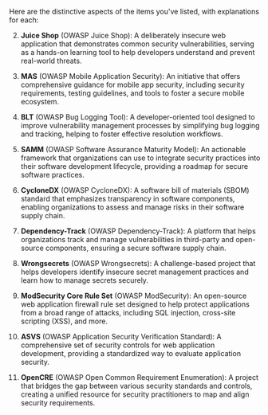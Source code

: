 Here are the distinctive aspects of the items you've listed, with explanations for each:

2. **Juice Shop** (OWASP Juice Shop): A deliberately insecure web application that demonstrates common security vulnerabilities, serving as a hands-on learning tool to help developers understand and prevent real-world threats.

3. **MAS** (OWASP Mobile Application Security): An initiative that offers comprehensive guidance for mobile app security, including security requirements, testing guidelines, and tools to foster a secure mobile ecosystem.

4. **BLT** (OWASP Bug Logging Tool): A developer-oriented tool designed to improve vulnerability management processes by simplifying bug logging and tracking, helping to foster effective resolution workflows.

5. **SAMM** (OWASP Software Assurance Maturity Model): An actionable framework that organizations can use to integrate security practices into their software development lifecycle, providing a roadmap for secure software practices.

6. **CycloneDX** (OWASP CycloneDX): A software bill of materials (SBOM) standard that emphasizes transparency in software components, enabling organizations to assess and manage risks in their software supply chain.

7. **Dependency-Track** (OWASP Dependency-Track): A platform that helps organizations track and manage vulnerabilities in third-party and open-source components, ensuring a secure software supply chain.

8. **Wrongsecrets** (OWASP Wrongsecrets): A challenge-based project that helps developers identify insecure secret management practices and learn how to manage secrets securely.

9. **ModSecurity Core Rule Set** (OWASP ModSecurity): An open-source web application firewall rule set designed to help protect applications from a broad range of attacks, including SQL injection, cross-site scripting (XSS), and more.

10. **ASVS** (OWASP Application Security Verification Standard): A comprehensive set of security controls for web application development, providing a standardized way to evaluate application security.

11. **OpenCRE** (OWASP Open Common Requirement Enumeration): A project that bridges the gap between various security standards and controls, creating a unified resource for security practitioners to map and align security requirements.

